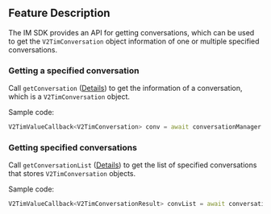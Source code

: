 ## Feature Description
The IM SDK provides an API for getting conversations, which can be used to get the `V2TimConversation` object information of one or multiple specified conversations.

### Getting a specified conversation
Call `getConversation` ([Details](https://comm.qq.com/im/doc/flutter/en/SDKAPI/Api/V2TIMConversationManager/getConversation.html)) to get the information of a conversation, which is a `V2TimConversation` object.

Sample code:


```dart
V2TimValueCallback<V2TimConversation> conv = await conversationManager.getConversation(conversationID: "conversationID");
```


### Getting specified conversations

Call `getConversationList` ([Details](https://comm.qq.com/im/doc/flutter/en/SDKAPI/Api/V2TIMConversationManager/getConversationList.html)) to get the list of specified conversations that stores `V2TimConversation` objects.

Sample code:


```dart
V2TimValueCallback<V2TimConversationResult> convList = await conversationManager.getConversationList(nextSeq: '', count: 10);
```



